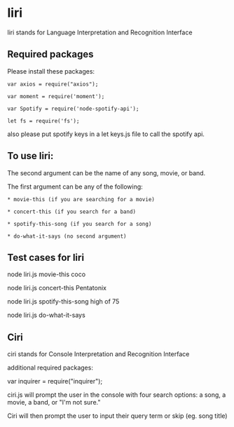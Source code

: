 # liri
 liri stands for Language Interpretation and Recognition Interface
 
## Required packages
Please install these packages: 

    var axios = require("axios");

    var moment = require('moment');

    var Spotify = require('node-spotify-api');

    let fs = require('fs');

also please put spotify keys in a let keys.js file to call the spotify api.


## To use liri:
  The second argument can be the name of any song, movie, or  band.
  
  The first argument can be any of the following:
  
    * movie-this (if you are searching for a movie)
    
    * concert-this (if you search for a band)
    
    * spotify-this-song (if you search for a song)
    
    * do-what-it-says (no second argument)

    
## Test cases for liri
  node liri.js movie-this coco 
  
  node liri.js concert-this Pentatonix 
  
  node liri.js spotify-this-song high of 75
  
  node liri.js do-what-it-says

Ciri
----
ciri stands for Console Interpretation and Recognition Interface

additional required packages: 

  var inquirer = require("inquirer");

ciri.js will prompt the user in the console with four search options: a song, a movie, a band, or "I'm not sure." 

Ciri will then prompt the user to input their query term or skip (eg. song title)

 
